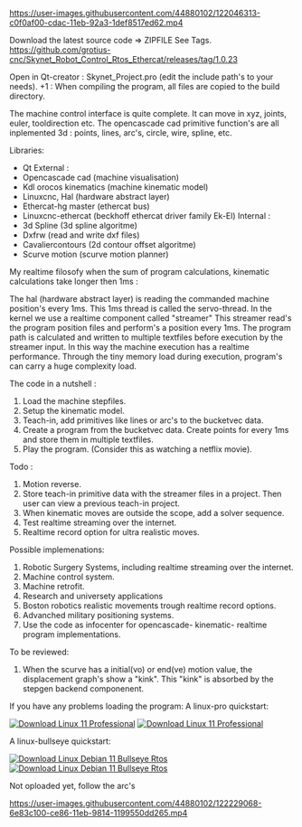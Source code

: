 https://user-images.githubusercontent.com/44880102/122046313-c0f0af00-cdac-11eb-92a3-1def8517ed62.mp4

Download the latest source code => ZIPFILE
See Tags. https://github.com/grotius-cnc/Skynet_Robot_Control_Rtos_Ethercat/releases/tag/1.0.23

Open in Qt-creator : Skynet_Project.pro (edit the include path's to your needs).
+1 : When compiling the program, all files are copied to the build directory. 

The machine control interface is quite complete. It can move in xyz, joints, euler, tooldirection etc.
The opencascade cad primitive function's are all inplemented 3d : points, lines, arc's, circle, wire, spline, etc. 

Libraries:
- Qt
External :
- Opencascade cad (machine visualisation)
- Kdl orocos kinematics (machine kinematic model)
- Linuxcnc, Hal (hardware abstract layer)
- Ethercat-hg master (ethercat bus)
- Linuxcnc-ethercat (beckhoff ethercat driver family Ek-El)
Internal :
- 3d Spline (3d spline algoritme)
- Dxfrw (read and write dxf files)
- Cavaliercontours (2d contour offset algoritme)
- Scurve motion (scurve motion planner)

My realtime filosofy when the sum of program calculations, kinematic calculations take longer then 1ms :

The hal (hardware abstract layer) is reading the commanded machine position's every 1ms. This 1ms thread is called the servo-thread.
In the kernel we use a realtime component called "streamer" This streamer read's the program position files and perform's a position every 1ms.
The program path is calculated and written to multiple textfiles before execution by the streamer input.
In this way the machine execution has a realtime performance. Through the tiny memory load during execution, program's can carry a huge complexity load.

The code in a nutshell :
1. Load the machine stepfiles.
2. Setup the kinematic model.
3. Teach-in, add primitives like lines or arc's to the bucketvec data.
4. Create a program from the bucketvec data. Create points for every 1ms and store them in multiple textfiles.
5. Play the program. (Consider this as watching a netflix movie).

Todo :
1. Motion reverse.
2. Store teach-in primitive data with the streamer files in a project. Then user can view a previous teach-in project.
3. When kinematic moves are outside the scope, add a solver sequence.
4. Test realtime streaming over the internet.
5. Realtime record option for ultra realistic moves.

Possible implemenations:
1. Robotic Surgery Systems, including realtime streaming over the internet.
2. Machine control system.
3. Machine retrofit.
4. Research and universety applications
5. Boston robotics realistic movements trough realtime record options.
6. Advanched military positioning systems.
7. Use the code as infocenter for opencascade- kinematic- realtime program implementations.

To be reviewed:
1. When the scurve has a initial(vo) or end(ve) motion value, the displacement graph's show a "kink". This "kink" is absorbed by the stepgen backend componenent.

If you have any problems loading the program:
A linux-pro quickstart:

[![Download Linux 11 Professional ](https://a.fsdn.com/con/app/sf-download-button)](https://sourceforge.net/projects/linux-11-pro/files/latest/download)
[![Download Linux 11 Professional ](https://img.shields.io/sourceforge/dt/linux-11-pro.svg)](https://sourceforge.net/projects/linux-11-pro/files/latest/download)

A linux-bullseye quickstart:

[![Download Linux Debian 11 Bullseye Rtos  ](https://a.fsdn.com/con/app/sf-download-button)](https://sourceforge.net/projects/linux-debian-bullseye-11-rtos/files/latest/download)
[![Download Linux Debian 11 Bullseye Rtos  ](https://img.shields.io/sourceforge/dt/linux-debian-bullseye-11-rtos.svg)](https://sourceforge.net/projects/linux-debian-bullseye-11-rtos/files/latest/download)

Not oploaded yet, follow the arc's

https://user-images.githubusercontent.com/44880102/122229068-6e83c100-ce86-11eb-9814-1199550dd265.mp4


